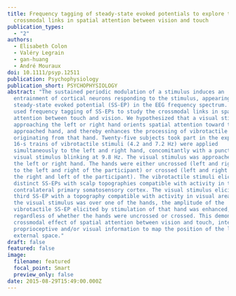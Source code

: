 ```yaml
---
title: Frequency tagging of steady‐state evoked potentials to explore the
  crossmodal links in spatial attention between vision and touch
publication_types:
  - "2"
authors:
  - Elisabeth Colon
  - Valéry Legrain
  - gan-huang
  - André Mouraux
doi: 10.1111/psyp.12511
publication: Psychophysiology
publication_short: PSYCHOPHYSIOLOGY
abstract: "The sustained periodic modulation of a stimulus induces an
  entrainment of cortical neurons responding to the stimulus, appearing as a
  steady‐state evoked potential (SS‐EP) in the EEG frequency spectrum. Here, we
  used frequency tagging of SS‐EPs to study the crossmodal links in spatial
  attention between touch and vision. We hypothesized that a visual stimulus
  approaching the left or right hand orients spatial attention toward the
  approached hand, and thereby enhances the processing of vibrotactile input
  originating from that hand. Twenty‐five subjects took part in the experiment:
  16‐s trains of vibrotactile stimuli (4.2 and 7.2 Hz) were applied
  simultaneously to the left and right hand, concomitantly with a punctate
  visual stimulus blinking at 9.8 Hz. The visual stimulus was approached toward
  the left or right hand. The hands were either uncrossed (left and right hands
  to the left and right of the participant) or crossed (left and right hands to
  the right and left of the participant). The vibrotactile stimuli elicited two
  distinct SS‐EPs with scalp topographies compatible with activity in the
  contralateral primary somatosensory cortex. The visual stimulus elicited a
  third SS‐EP with a topography compatible with activity in visual areas. When
  the visual stimulus was over one of the hands, the amplitude of the
  vibrotactile SS‐EP elicited by stimulation of that hand was enhanced,
  regardless of whether the hands were uncrossed or crossed. This demonstrates a
  crossmodal effect of spatial attention between vision and touch, integrating
  proprioceptive and/or visual information to map the position of the limbs in
  external space."
draft: false
featured: false
image:
  filename: featured
  focal_point: Smart
  preview_only: false
date: 2015-08-29T15:49:00.000Z
---
```

